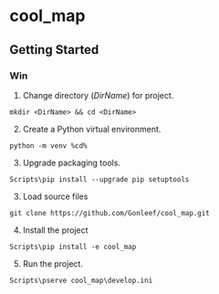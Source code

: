 # cool_map

## Getting Started

### Win
1. Change directory (*DirName*) for project.
```
mkdir <DirName> && cd <DirName>
```
2. Create a Python virtual environment.
```
python -m venv %cd%
```
3. Upgrade packaging tools.
```
Scripts\pip install --upgrade pip setuptools
```
3. Load source files
```
git clone https://github.com/Gonleef/cool_map.git
```
4. Install the project
```
Scripts\pip install -e cool_map
```
5. Run the project.
```
Scripts\pserve cool_map\develop.ini
```